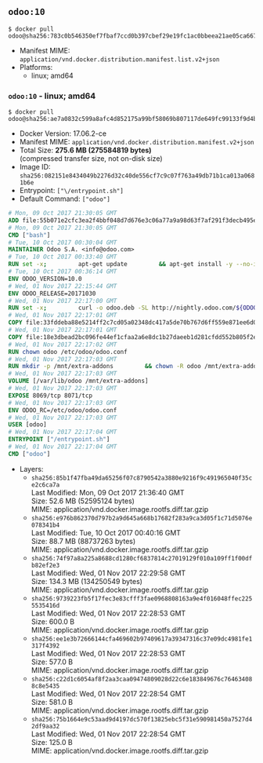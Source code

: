 ## `odoo:10`

```console
$ docker pull odoo@sha256:783c0b546350ef7fbaf7ccd0b397cbef29e19fc1ac0bbeea21ae05ca6674bb76
```

-	Manifest MIME: `application/vnd.docker.distribution.manifest.list.v2+json`
-	Platforms:
	-	linux; amd64

### `odoo:10` - linux; amd64

```console
$ docker pull odoo@sha256:ae7a0832c599a8afc4d852175a99bf58069b807117de649fc99133f9d4b63d5b
```

-	Docker Version: 17.06.2-ce
-	Manifest MIME: `application/vnd.docker.distribution.manifest.v2+json`
-	Total Size: **275.6 MB (275584819 bytes)**  
	(compressed transfer size, not on-disk size)
-	Image ID: `sha256:082151e8434049b2276d32c40de556cf7c9c07f763a49db71b1ca013a0681b6e`
-	Entrypoint: `["\/entrypoint.sh"]`
-	Default Command: `["odoo"]`

```dockerfile
# Mon, 09 Oct 2017 21:30:05 GMT
ADD file:55b071e2cfc3ea2f4bbf048d7d676e3c06a77a9a98d63f7af291f3decb495ec8 in / 
# Mon, 09 Oct 2017 21:30:05 GMT
CMD ["bash"]
# Tue, 10 Oct 2017 00:30:04 GMT
MAINTAINER Odoo S.A. <info@odoo.com>
# Tue, 10 Oct 2017 00:33:40 GMT
RUN set -x;         apt-get update         && apt-get install -y --no-install-recommends             ca-certificates             curl             node-less             python-gevent             python-pip             python-renderpm             python-support             python-watchdog         && curl -o wkhtmltox.deb -SL http://nightly.odoo.com/extra/wkhtmltox-0.12.1.2_linux-jessie-amd64.deb         && echo '40e8b906de658a2221b15e4e8cd82565a47d7ee8 wkhtmltox.deb' | sha1sum -c -         && dpkg --force-depends -i wkhtmltox.deb         && apt-get -y install -f --no-install-recommends         && apt-get purge -y --auto-remove -o APT::AutoRemove::RecommendsImportant=false -o APT::AutoRemove::SuggestsImportant=false npm         && rm -rf /var/lib/apt/lists/* wkhtmltox.deb         && pip install psycogreen==1.0
# Tue, 10 Oct 2017 00:36:14 GMT
ENV ODOO_VERSION=10.0
# Wed, 01 Nov 2017 22:15:44 GMT
ENV ODOO_RELEASE=20171030
# Wed, 01 Nov 2017 22:17:00 GMT
RUN set -x;         curl -o odoo.deb -SL http://nightly.odoo.com/${ODOO_VERSION}/nightly/deb/odoo_${ODOO_VERSION}.${ODOO_RELEASE}_all.deb         && echo 'b250b2bbcda6056146d323eb0d7a1e609a09d0ec odoo.deb' | sha1sum -c -         && dpkg --force-depends -i odoo.deb         && apt-get update         && apt-get -y install -f --no-install-recommends         && rm -rf /var/lib/apt/lists/* odoo.deb
# Wed, 01 Nov 2017 22:17:01 GMT
COPY file:33fddeba88e5214ff2c7cd05a02348dc417a5de70b767d6ff559e871ee6d046a in / 
# Wed, 01 Nov 2017 22:17:01 GMT
COPY file:18e3dbead2bc096fe44ef1cfaa2a6e8dc1b27daeeb1d281cfdd552b805f2e767 in /etc/odoo/ 
# Wed, 01 Nov 2017 22:17:02 GMT
RUN chown odoo /etc/odoo/odoo.conf
# Wed, 01 Nov 2017 22:17:03 GMT
RUN mkdir -p /mnt/extra-addons         && chown -R odoo /mnt/extra-addons
# Wed, 01 Nov 2017 22:17:03 GMT
VOLUME [/var/lib/odoo /mnt/extra-addons]
# Wed, 01 Nov 2017 22:17:03 GMT
EXPOSE 8069/tcp 8071/tcp
# Wed, 01 Nov 2017 22:17:03 GMT
ENV ODOO_RC=/etc/odoo/odoo.conf
# Wed, 01 Nov 2017 22:17:03 GMT
USER [odoo]
# Wed, 01 Nov 2017 22:17:04 GMT
ENTRYPOINT ["/entrypoint.sh"]
# Wed, 01 Nov 2017 22:17:04 GMT
CMD ["odoo"]
```

-	Layers:
	-	`sha256:85b1f47fba49da65256f07c8790542a3880e9216f9c491965040f35ce2c6ca7a`  
		Last Modified: Mon, 09 Oct 2017 21:36:40 GMT  
		Size: 52.6 MB (52595124 bytes)  
		MIME: application/vnd.docker.image.rootfs.diff.tar.gzip
	-	`sha256:e976b862370d797b2a9d645a668b17682f283a9ca3d05f1c71d5076e078341b4`  
		Last Modified: Tue, 10 Oct 2017 00:40:16 GMT  
		Size: 88.7 MB (88737263 bytes)  
		MIME: application/vnd.docker.image.rootfs.diff.tar.gzip
	-	`sha256:74f97a8a225a8688cd1280cf6837814c27019129f010a109ff1f00dfb82ef2e3`  
		Last Modified: Wed, 01 Nov 2017 22:29:58 GMT  
		Size: 134.3 MB (134250549 bytes)  
		MIME: application/vnd.docker.image.rootfs.diff.tar.gzip
	-	`sha256:9739223fb5f17fec3e83cfff3fae0968808163a9e4f016048ffec2255535416d`  
		Last Modified: Wed, 01 Nov 2017 22:28:53 GMT  
		Size: 600.0 B  
		MIME: application/vnd.docker.image.rootfs.diff.tar.gzip
	-	`sha256:ee1e3b72666144cfa469602b97409617a39347316c37e09dc4981fe1317f4392`  
		Last Modified: Wed, 01 Nov 2017 22:28:53 GMT  
		Size: 577.0 B  
		MIME: application/vnd.docker.image.rootfs.diff.tar.gzip
	-	`sha256:c22d1c6054af8f2aa3caa09474809028d22c6e183849676c764634088c8e5435`  
		Last Modified: Wed, 01 Nov 2017 22:28:54 GMT  
		Size: 581.0 B  
		MIME: application/vnd.docker.image.rootfs.diff.tar.gzip
	-	`sha256:75b1664e9c53aad9d4197dc570f13825ebc5f31e590981450a7527d42df9aa32`  
		Last Modified: Wed, 01 Nov 2017 22:28:54 GMT  
		Size: 125.0 B  
		MIME: application/vnd.docker.image.rootfs.diff.tar.gzip
